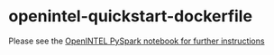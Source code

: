 # openintel-quickstart-dockerfile

Please see the [OpenINTEL PySpark notebook for further instructions](notebooks/openintel-pyspark.ipynb)
